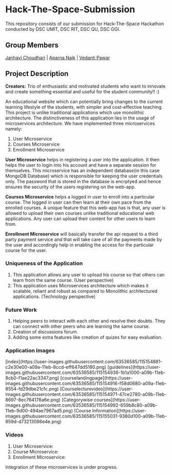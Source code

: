 # Hack-The-Space-Submission

This repository consists of our submission for Hack-The-Space Hackathon conducted by DSC UMIT, DSC RIT, DSC QU, DSC GGI.
<h2>Group Members</h2>

[Janhavi Choudhari](https://github.com/Janhavikc)   |  [Aparna Naik](https://github.com/aparna0522)   |   [Vedanti Pawar](https://github.com/vedantipawar)

<h2>Project Description</h2>
<b>Creators:</b> Trio of enthusiastic and motivated students who want to innovate and create something essential and useful for the student community!! :)

An educational website which can potentially bring changes to the current learning lifestyle of the students, with simpler and cost-effective teaching. This project is unlike traditional applications which use monolithic architecture. The distinctiveness of this application lies in the usage of microservices architecture. We have implemented three microservices namely:

1. User Microservice
2. Courses Microservice
3. Enrollment Microservice

<b>User Microservice</b> helps in registering a user into the application. It then helps the user to login into his account and have a separate session for themselves. This microservice has an independent database(in this case MongoDB Database) which is responsible for keeping the user credentials only. The password that is stored in the database is encrptyed and hence ensures the security of the users registering on the web-app.  

<b>Courses Microservice</b> helps a logged in user to enroll into a particular course. The logged in user can then learn at their own pace from the enrolled courses. A unique feature that this web-app has is that, any user is allowed to upload their own courses unlike traditional educational web applications. Any user can upload their content for other users to learn from. 

<b>Enrollment Microservice</b> will basically transfer the api request to a third party payment service and that will take care of all the payments made by the user and accordingly help in enabling the access for the particular course for the user.

<h3>Uniqueness of the Application</h3>

1. This application allows any user to upload his course so that others can learn from the same course. (User perspective)
2. This application uses Microservices architecture which makes it scalable, reliant and robust as compared to Monolithic architectured applications. (Technology perspective)

<h3>Future Work</h3>

1. Helping peers to interact with each other and resolve their doubts. They can connect with other peers who are learning the same course. 
2. Creation of discussions forum. 
3. Adding some extra features like creation of quizes for easy evaluation. 

<h3>Application Images</h3>
[index](https://user-images.githubusercontent.com/63536585/115154881-c2e30e00-a09a-11eb-8ccd-eff647dd5180.png)
[guidelines](https://user-images.githubusercontent.com/63536585/115154936-1b1a1000-a09b-11eb-8cb0-f1ae22ac3347.png)
[courselandingpage](https://user-images.githubusercontent.com/63536585/115154916-f58d0680-a09a-11eb-8554-fd29dbe21cfc.png)
[Courselecturevideo](https://user-images.githubusercontent.com/63536585/115154971-47ce2780-a09b-11eb-8697-8ec764178a6e.png)
[Categorywise courses](https://user-images.githubusercontent.com/63536585/115154992-659b8c80-a09b-11eb-9d00-494ae7967ad5.png)
[Course Information](https://user-images.githubusercontent.com/63536585/115155031-9380d100-a09b-11eb-959d-d73213086e4e.png)

<h3>Videos</h3>

1. User Microservice: 
2. Course Microservice:
3. Enrollment Microservice:

Integration of these microservices is under progress.
